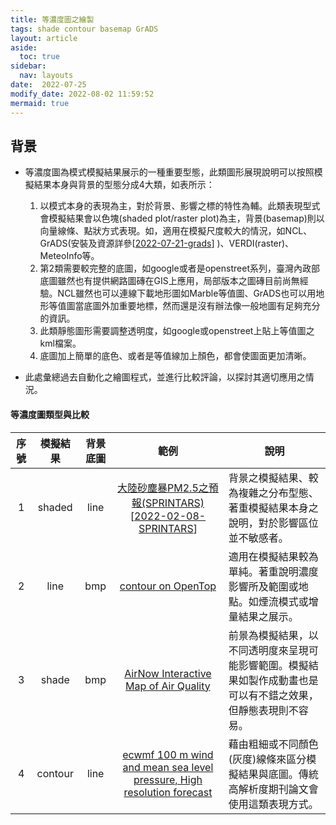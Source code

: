 ```yaml
---
title: 等濃度圖之繪製
tags: shade contour basemap GrADS
layout: article
aside:
  toc: true
sidebar:
  nav: layouts
date:  2022-07-25
modify_date: 2022-08-02 11:59:52
mermaid: true
---
```

## 背景

- 等濃度圖為模式模擬結果展示的一種重要型態，此類圖形展現說明可以按照模擬結果本身與背景的型態分成4大類，如表所示：
  1. 以模式本身的表現為主，對於背景、影響之標的特性為輔。此類表現型式會模擬結果會以色塊(shaded plot/raster plot)為主，背景(basemap)則以向量線條、點狀方式表現。如，適用在模擬尺度較大的情況，如NCL、GrADS(安裝及資源詳參[[2022-07-21-grads]]
)、VERDI(raster)、MeteoInfo等。
  1. 第2類需要較完整的底圖，如google或者是openstreet系列，臺灣內政部底圖雖然也有提供網路圖磚在GIS上應用，局部版本之圖磚目前尚無經驗。NCL雖然也可以連線下載地形圖如Marble等值圖、GrADS也可以用地形等值圖當底圖外加重要地標，然而還是沒有辦法像一般地圖有足夠充分的資訊。
  2. 此類靜態圖形需要調整透明度，如google或openstreet上貼上等值圖之kml檔案。
  3. 底圖加上簡單的底色、或者是等值線加上顏色，都會使圖面更加清晰。

- 此處彙總過去自動化之繪圖程式，並進行比較評論，以探討其適切應用之情況。

#### 等濃度圖類型與比較

序號|模擬結果|背景底圖|範例|說明
:-:|:-:|:-:|:-:|-
1|shaded|line|[大陸砂塵暴PM2.5之預報(SPRINTARS)](https://sinotec2.github.io/Focus-on-Air-Quality/AQana/RegAQ/pm25.jp/#results)[[2022-02-08-SPRINTARS]]|背景之模擬結果、較為複雜之分布型態、著重模擬結果本身之說明，對於影響區位並不敏感者。
2|line|bmp|[contour on OpenTop](https://raw.githubusercontent.com/sinotec2/Focus-on-Air-Quality/main/assets/images/leaflet_demo3.png)|適用在模擬結果較為單純。著重說明濃度影響所及範圍或地點。如煙流模式或增量結果之展示。
3|shade|bmp|[AirNow Interactive Map of Air Quality](https://gispub.epa.gov/airnow/?showgreencontours=false)|前景為模擬結果，以不同透明度來呈現可能影響範圍。模擬結果如製作成動畫也是可以有不錯之效果，但靜態表現則不容易。
4|contour|line|[ecwmf 100 m wind and mean sea level pressure, High resolution forecast](https://apps.ecmwf.int/webapps/opencharts/products/medium-wind-100m)|藉由粗細或不同顏色(灰度)線條來區分模擬結果與底圖。傳統高解析度期刊論文會使用這類表現方式。

[grads]: https://sinotec2.github.io/FAQ/2022/07/21/grads.html "GrADS筆記"
[//begin]: # "Autogenerated link references for markdown compatibility"
[2022-07-21-grads]: https://sinotec2.github.io/FAQ/2022/07/21/grads.html "GrADS筆記"
[2022-02-08-SPRINTARS]: https://sinotec2.github.io/FAQ/2022/02/08/SPRINTARS.html "大氣污染情報網站圖面之下載"
[//end]: # "Autogenerated link references"
